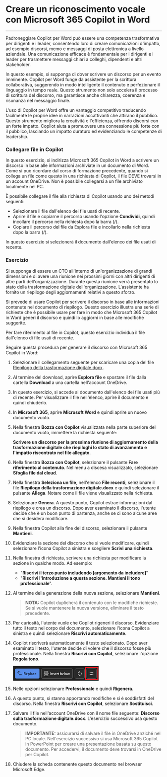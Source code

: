 
# Creare un riconoscimento vocale con Microsoft 365 Copilot in Word
---
Padroneggiare Copilot per Word può essere una competenza trasformativa per dirigenti e i leader, consentendo loro di creare comunicazioni d'impatto, ad esempio discorsi, memo e messaggi di posta elettronica a livello aziendale. Una comunicazione efficace è fondamentale per i dirigenti e i leader per trasmettere messaggi chiari a colleghi, dipendenti e altri stakeholder.

In questo esempio, si supponga di dover scrivere un discorso per un evento imminente. Copilot per Word funge da assistente per la scrittura collaborativa, suggerendo in modo intelligente il contenuto e perfezionare il linguaggio in tempo reale. Questo strumento non solo accelera il processo di scrittura del discorso, ma garantisce anche chiarezza, coerenza e risonanza nel messaggio finale.

L'uso di Copilot per Word offre un vantaggio competitivo traducendo facilmente le proprie idee in narrazioni accattivanti che attirano il pubblico. Questo strumento migliora la creatività e l'efficienza, offrendo discorsi con un forte impatto. Copilot aiuta a promuovere una connessione più forte con il pubblico, lasciando un impatto duraturo ed evidenziando le competenze di leadership.

### Collegare file in Copilot

In questo esercizio, si indirizza Microsoft 365 Copilot in Word a scrivere un discorso in base alle informazioni archiviate in un documento di Word. Come si può ricordare dal corso di formazione precedente, quando si collega un file come questo in una richiesta di Copilot, il file DEVE trovarsi in un account OneDrive. Non è possibile collegarsi a un file archiviato localmente nel PC.

È possibile collegare il file alla richiesta di Copilot usando uno dei metodi seguenti:

 -  Selezionare il file dall'elenco dei file usati di recente.
 -  Aprire il file e copiarne il percorso usando l'opzione **Condividi**, quindi incollare il percorso nella richiesta dopo la barra (/).
 -  Copiare il percorso del file da Esplora file e incollarlo nella richiesta dopo la barra (/).

In questo esercizio si selezionerà il documento dall'elenco dei file usati di recente.

### Esercizio

Si supponga di essere un CTO all'interno di un'organizzazione di grandi dimensioni e di avere una riunione nei prossimi giorni con altri dirigenti di altre parti dell'organizzazione. Durante questa riunione verrà presentato lo stato della trasformazione digitale dell'organizzazione. L'assistente ha fornito un riepilogo degli aggiornamenti relativi a questo sforzo.  

Si prevede di usare Copilot per scrivere il discorso in base alle informazioni contenute nel documento di riepilogo. Questo esercizio illustra una serie di richieste che è possibile usare per fare in modo che Microsoft 365 Copilot in Word generi il discorso e quindi lo aggiorni in base alle modifiche suggerite.

Per fare riferimento al file in Copilot, questo esercizio individua il file dall'elenco di file usati di recente.

Seguire questa procedura per generare il discorso con Microsoft 365 Copilot in Word:

1. Selezionare il collegamento seguente per scaricare una copia del file [Riepilogo della trasformazione digitale.docx](https://go.microsoft.com/fwlink/?linkid=2277632).

2. Al termine del download, aprire **Esplora file** e spostare il file dalla cartella **Download** a una cartella nell'account OneDrive.

3. In questo esercizio, si accede al documento dall'elenco dei file usati più di recente. Per visualizzare il file nell'elenco, aprire il documento e quindi chiuderlo.

4. In **Microsoft 365**, aprire **Microsoft Word** e quindi aprire un nuovo documento vuoto.

5. Nella finestra **Bozza con Copilot** visualizzata nella parte superiore del documento vuoto, immettere la richiesta seguente:
    
    **Scrivere un discorso per la prossima riunione di aggiornamento della trasformazione digitale che riepiloghi lo stato di avanzamento e l'impatto riscontrato nel file allegato**.

6. Nella finestra **Bozza con Copilot**, selezionare il pulsante **Fare riferimento al contenuto**. Nel menu a discesa visualizzato, selezionare **Sfoglia file dal cloud**.

7. Nella finestra **Seleziona un file**, nell'elenco **File recenti**, selezionare il file **Riepilogo della trasformazione digitale.docx** e quindi selezionare il pulsante **Allega**. Notare come il file viene visualizzato nella richiesta.

8. Selezionare **Genera**. A questo punto, Copilot estrae informazioni dal riepilogo e crea un discorso. Dopo aver esaminato il discorso, l'utente decide che è un buon punto di partenza, anche se ci sono alcune aree che si desidera modificare.

9. Nella finestra Copilot alla fine del discorso, selezionare il pulsante **Mantieni**.

10. Evidenziare la sezione del discorso che si vuole modificare, quindi selezionare l'icona Copilot a sinistra e scegliere **Scrivi una richiesta**.

11. Nella finestra di richiesta, scrivere una richiesta per modificare la sezione in qualche modo. Ad esempio:

    - "**Riscrivi il terzo punto includendo [argomento da includere]**"
    - "**Riscrivi l'introduzione a questa sezione. Mantieni il tono professionale**".

12. Al termine della generazione della nuova sezione, selezionare **Mantieni**.

    > **NOTA:** Copilot duplicherà il contenuto con le modifiche richieste. Se si vuole mantenere la nuova versione, eliminare il testo precedente.

13. Per curiosità, l'utente vuole che Copilot rigeneri il discorso. Evidenziare tutto il testo nel corpo del documento, selezionare l'icona Copilot a sinistra e quindi selezionare **Riscrivi automaticamente**.

14. Copilot riscriverà automaticamente il testo selezionato. Dopo aver esaminato il testo, l'utente decide di volere che il discorso fosse più professionale. Nella finestra **Riscrivi con Copilot**, selezionare l'opzione **Regola tono**.

    ![Screenshot che mostra l'opzione regola tono in Microsoft 365 Copilot in Word.](../media/copilot-word-adjust-tone.png)

15. Nelle opzioni selezionare **Professionale** e quindi **Rigenera**.

16. A questo punto, si stanno apportando modifiche e si è soddisfatti del discorso. Nella finestra **Riscrivi con Copilot**, selezionare **Sostituisci**.

17. Salvare il file nell'account OneDrive con il nome file seguente: **Discorso sulla trasformazione digitale.docx**. L'esercizio successivo usa questo documento.
    
    > **IMPORTANTE:** assicurarsi di salvare il file in OneDrive anziché nel PC locale. Nell'esercizio successivo si usa Microsoft 365 Copilot in PowerPoint per creare una presentazione basata su questo documento. Per accedervi, il documento deve trovarsi in OneDrive per Copilot.

18. Chiudere la scheda contenente questo documento nel browser Microsoft Edge.
